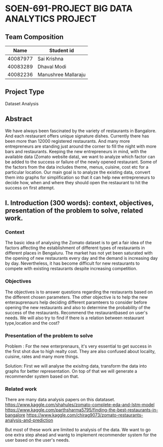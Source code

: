 # SOEN-691-PROJECT BIG DATA ANALYTICS PROJECT

## Team Composition

| Name  | Student id |
| --- | --- |
| 40087977 | Sai Krishna |
| 40083289 | Dhaval Modi |
| 40082236 | Manushree Mallaraju |

## Project Type
Dataset Analysis

## Abstract
We have always been fascinated by the variety of restaurants in Bangalore. And each restaurant offers unique signature dishes. Currently there has been more than 12000 registered restaurants. And many more entrepreneurs are standing just around the corner to fill the night with more bars and restaurants. Keeping the new entrepreneurs in mind, with the available data (Zomato website data), we want to analyze which factor can be added to the success or failure of the newly opened restaurant. Some of the factors from the data includes theme, menus, cuisine, cost etc for a particular location. Our main goal is to analyze the existing data, convert them into graphs for simplification so that it can help new entrepreneurs to decide how, when and where they should open the restaurant to hit the success on first attempt.

## I. Introduction (300 words): context, objectives, presentation of the problem to solve, related work.
### Context

The basic idea of analysing the Zomato dataset is to get a fair idea of the factors affecting the establishment of different types of restaurants in different places in Bengaluru. The market has not yet been saturated with the opening of new restaurants every day and the demand is increasing day by day. Nevertheless, it has become difficult for new restaurants to compete with existing restaurants despite increasing competition.

### Objectives

The objectives is to answer questions regarding the restaurants based on the different chosen parameters. 
The other objective is to help the new enterauprenaurs help deciding different paramteers to consider before opening the new restaurants and also to determine the probability of the success of the restaurants.
Recommend the restaurantbased on user's needs.
We will also try to find if there is a relation between restaurant type,location and the cost?

### Presentation of the problem to solve

Problem : For the new enterprenaurs, it's very essential to get success in the first shot due to high realty cost. 
They are also confused about locality, cuisine, rates and many more things.

Solution: First we will analyse the exisitng data, transform the data into graphs for better representation. 
On top of that we will generate a recommender system based on that.  

### Related work 

There are many data analysis papers on this datataset.
https://www.kaggle.com/shahules/zomato-complete-eda-and-lstm-model
https://www.kaggle.com/parthsharma5795/finding-the-best-restaurants-in-bangalore
https://www.kaggle.com/chirag9073/zomato-restaurants-analysis-and-prediction

But most of these work are limited to analysis of the data. We want to go one extra step ahead and wantg to implement 
recommender system for the user based on the user's needs.
